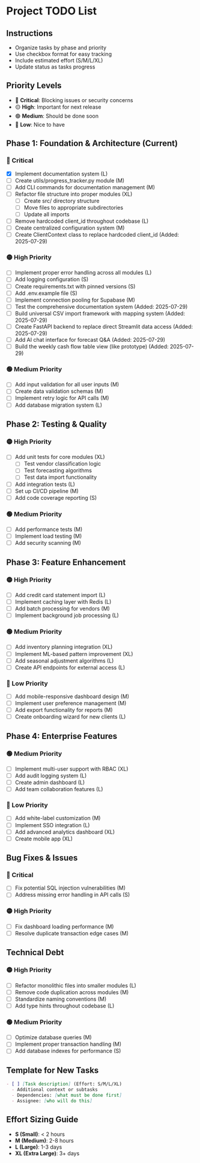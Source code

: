 # Project TODO List

## Instructions
- Organize tasks by phase and priority
- Use checkbox format for easy tracking
- Include estimated effort (S/M/L/XL)
- Update status as tasks progress

## Priority Levels
- 🔴 **Critical**: Blocking issues or security concerns
- 🟡 **High**: Important for next release
- 🟢 **Medium**: Should be done soon
- 🔵 **Low**: Nice to have

## Phase 1: Foundation & Architecture (Current)

### 🔴 Critical
- [x] Implement documentation system (L)
- [ ] Create utils/progress_tracker.py module (M)
- [ ] Add CLI commands for documentation management (M)
- [ ] Refactor file structure into proper modules (XL)
  - [ ] Create src/ directory structure
  - [ ] Move files to appropriate subdirectories
  - [ ] Update all imports
- [ ] Remove hardcoded client_id throughout codebase (L)
- [ ] Create centralized configuration system (M)
- [ ] Create ClientContext class to replace hardcoded client_id (Added: 2025-07-29)

### 🟡 High Priority
- [ ] Implement proper error handling across all modules (L)
- [ ] Add logging configuration (S)
- [ ] Create requirements.txt with pinned versions (S)
- [ ] Add .env.example file (S)
- [ ] Implement connection pooling for Supabase (M)
- [ ] Test the comprehensive documentation system (Added: 2025-07-29)
- [ ] Build universal CSV import framework with mapping system (Added: 2025-07-29)
- [ ] Create FastAPI backend to replace direct Streamlit data access (Added: 2025-07-29)
- [ ] Add AI chat interface for forecast Q&A (Added: 2025-07-29)
- [ ] Build the weekly cash flow table view (like prototype) (Added: 2025-07-29)

### 🟢 Medium Priority
- [ ] Add input validation for all user inputs (M)
- [ ] Create data validation schemas (M)
- [ ] Implement retry logic for API calls (M)
- [ ] Add database migration system (L)

## Phase 2: Testing & Quality

### 🟡 High Priority
- [ ] Add unit tests for core modules (XL)
  - [ ] Test vendor classification logic
  - [ ] Test forecasting algorithms
  - [ ] Test data import functionality
- [ ] Add integration tests (L)
- [ ] Set up CI/CD pipeline (M)
- [ ] Add code coverage reporting (S)

### 🟢 Medium Priority
- [ ] Add performance tests (M)
- [ ] Implement load testing (M)
- [ ] Add security scanning (M)

## Phase 3: Feature Enhancement

### 🟡 High Priority
- [ ] Add credit card statement import (L)
- [ ] Implement caching layer with Redis (L)
- [ ] Add batch processing for vendors (M)
- [ ] Implement background job processing (L)

### 🟢 Medium Priority
- [ ] Add inventory planning integration (XL)
- [ ] Implement ML-based pattern improvement (XL)
- [ ] Add seasonal adjustment algorithms (L)
- [ ] Create API endpoints for external access (L)

### 🔵 Low Priority
- [ ] Add mobile-responsive dashboard design (M)
- [ ] Implement user preference management (M)
- [ ] Add export functionality for reports (M)
- [ ] Create onboarding wizard for new clients (L)

## Phase 4: Enterprise Features

### 🟢 Medium Priority
- [ ] Implement multi-user support with RBAC (XL)
- [ ] Add audit logging system (L)
- [ ] Create admin dashboard (L)
- [ ] Add team collaboration features (L)

### 🔵 Low Priority
- [ ] Add white-label customization (M)
- [ ] Implement SSO integration (L)
- [ ] Add advanced analytics dashboard (XL)
- [ ] Create mobile app (XL)

## Bug Fixes & Issues

### 🔴 Critical
- [ ] Fix potential SQL injection vulnerabilities (M)
- [ ] Address missing error handling in API calls (S)

### 🟡 High Priority
- [ ] Fix dashboard loading performance (M)
- [ ] Resolve duplicate transaction edge cases (M)

## Technical Debt

### 🟡 High Priority
- [ ] Refactor monolithic files into smaller modules (L)
- [ ] Remove code duplication across modules (M)
- [ ] Standardize naming conventions (M)
- [ ] Add type hints throughout codebase (L)

### 🟢 Medium Priority
- [ ] Optimize database queries (M)
- [ ] Implement proper transaction handling (M)
- [ ] Add database indexes for performance (S)

## Template for New Tasks

```markdown
- [ ] [Task description] (Effort: S/M/L/XL)
  - Additional context or subtasks
  - Dependencies: [what must be done first]
  - Assignee: [who will do this]
```

## Effort Sizing Guide
- **S (Small)**: < 2 hours
- **M (Medium)**: 2-8 hours
- **L (Large)**: 1-3 days
- **XL (Extra Large)**: 3+ days